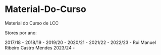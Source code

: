 # Material-Do-Curso
Material do Curso de LCC

Stores por ano:

2017/18 -
2018/19 - 
2019/20 -
2020/21 -
2021/22 - 
2022/23 - Rui Manuel Ribeiro Castro Mendes
2023/24 -
